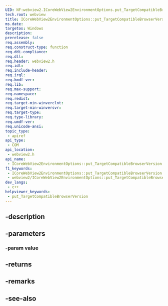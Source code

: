 ```yaml
---
UID: NF:webview2.ICoreWebView2EnvironmentOptions.put_TargetCompatibleBrowserVersion
tech.root: webview
title: ICoreWebView2EnvironmentOptions::put_TargetCompatibleBrowserVersion
ms.date: 
targetos: Windows
description: 
prerelease: false
req.assembly: 
req.construct-type: function
req.ddi-compliance: 
req.dll: 
req.header: webview2.h
req.idl: 
req.include-header: 
req.irql: 
req.kmdf-ver: 
req.lib: 
req.max-support: 
req.namespace: 
req.redist: 
req.target-min-winverclnt: 
req.target-min-winversvr: 
req.target-type: 
req.type-library: 
req.umdf-ver: 
req.unicode-ansi: 
topic_type:
 - apiref
api_type:
 - COM
api_location:
 - webview2.h
api_name:
 - ICoreWebView2EnvironmentOptions::put_TargetCompatibleBrowserVersion
f1_keywords:
 - ICoreWebView2EnvironmentOptions::put_TargetCompatibleBrowserVersion
 - webview2/ICoreWebView2EnvironmentOptions::put_TargetCompatibleBrowserVersion
dev_langs:
 - c++
helpviewer_keywords:
 - put_TargetCompatibleBrowserVersion
---
```


## -description

## -parameters

### -param value

## -returns

## -remarks

## -see-also

